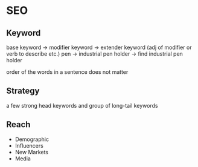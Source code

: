 # SEO

## Keyword

base keyword -> modifier keyword -> extender keyword (adj of modifier or verb to describe etc.)
pen -> industrial pen holder -> find industrial pen holder

order of the words in a sentence does not matter

## Strategy
a few strong head keywords and group of long-tail keywords

## Reach
- Demographic
- Influencers
- New Markets
- Media
